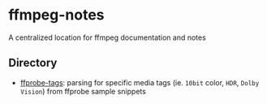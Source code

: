 # ffmpeg-notes
A centralized location for ffmpeg documentation and notes

## Directory

- [ffprobe-tags](ffprobe-tags.md): parsing for specific media tags (ie. `10bit` color, `HDR`, `Dolby Vision`) from ffprobe sample snippets
